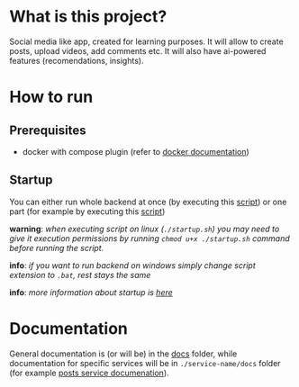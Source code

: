 # What is this project?

Social media like app, created for learning purposes. It will allow to create posts, upload videos, add comments etc. It will also have ai-powered features (recomendations, insights).

# How to run

## Prerequisites

- docker with compose plugin (refer to [docker documentation](https://docs.docker.com/))

## Startup

You can either run whole backend at once (by executing this [script](./startup.sh)) or one part (for example by executing this [script](./posts/startup.sh))

**warning**: _when executing script on linux (`./startup.sh`) you may need to give it execution permissions by running `chmod u+x ./startup.sh` command before running the script._

**info**: _if you want to run backend on windows simply change script extension to `.bat`, rest stays the same_

**info**: _more information about startup is [here](./docs/startup.md)_

# Documentation

General documentation is (or will be) in the [docs](./docs/) folder, while documentation for specific services will be in `./service-name/docs` folder (for example [posts service documenation](./posts/docs)).
